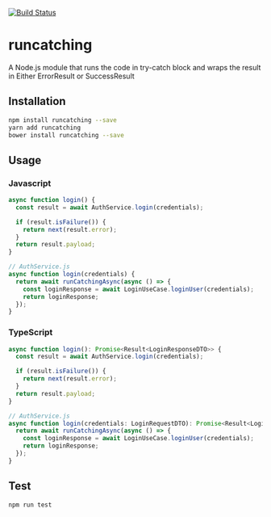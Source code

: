 [![Build Status](https://travis-ci.com/varun508/runcatching.svg?branch=master)](https://travis-ci.com/varun508/runcatching)
# runcatching

A Node.js module that runs the code in try-catch block and wraps the result in Either ErrorResult or SuccessResult

## Installation

```sh
npm install runcatching --save
yarn add runcatching
bower install runcatching --save
```

## Usage

### Javascript

```javascript
async function login() {
  const result = await AuthService.login(credentials);

  if (result.isFailure()) {
    return next(result.error);
  }
  return result.payload;
}

// AuthService.js
async function login(credentials) {
  return await runCatchingAsync(async () => {
    const loginResponse = await LoginUseCase.loginUser(credentials);
    return loginResponse;
  });
}
```

### TypeScript

```typescript
async function login(): Promise<Result<LoginResponseDTO>> {
  const result = await AuthService.login(credentials);

  if (result.isFailure()) {
    return next(result.error);
  }
  return result.payload;
}

// AuthService.js
async function login(credentials: LoginRequestDTO): Promise<Result<LoginResponseDTO>> {
  return await runCatchingAsync(async () => {
    const loginResponse = await LoginUseCase.loginUser(credentials);
    return loginResponse;
  });
}
```

## Test

```sh
npm run test
```
